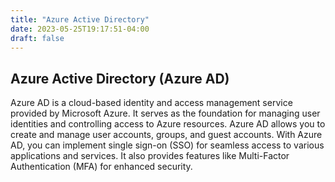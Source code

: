 ```yaml
---
title: "Azure Active Directory"
date: 2023-05-25T19:17:51-04:00
draft: false
---
```


## Azure Active Directory (Azure AD)

Azure AD is a cloud-based identity and access management service provided by Microsoft Azure. It serves as the foundation for managing user identities and controlling access to Azure resources. Azure AD allows you to create and manage user accounts, groups, and guest accounts. With Azure AD, you can implement single sign-on (SSO) for seamless access to various applications and services. It also provides features like Multi-Factor Authentication (MFA) for enhanced security.

